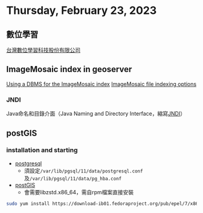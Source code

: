 # Thursday, February 23, 2023

## 數位學習

[台灣數位學習科技股份有限公司](https://tw.formosasoft.com/)

## ImageMosaic index in geoserver

[Using a DBMS for the ImageMosaic index](https://docs.geoserver.geo-solutions.it/edu/en/multidim/imagemosaic/mosaic_datastore.html)
[ImageMosaic file indexing options](https://docs.geoserver.geo-solutions.it/edu/en/multidim/imagemosaic/mosaic_indexer.html)
### JNDI

Java命名和目錄介面（Java Naming and Directory Interface，縮寫[JNDI][JNDI]）

[JNDI]: https://zh.wikipedia.org/zh-tw/JNDI "Java命名和目錄介面（Java Naming and Directory Interface，縮寫JNDI），是Java的一個目錄服務應用程式介面（API），它提供一個目錄系統，並將服務名稱與物件關聯起來，從而使得開發人員在開發過程中可以使用名稱來存取物件。[1][2]"

## postGIS

### installation and starting

- [postgresql](https://computingforgeeks.com/how-to-install-postgresql-11-on-centos-7/)
  - 須設定`/var/lib/pgsql/11/data/postgresql.conf`及`/var/lib/pgsql/11/data/pg_hba.conf`
- [postGIS](https://computingforgeeks.com/how-to-install-postgis-on-centos-7/)
  - 會需要libzstd.x86_64，需自rpm檔案直接安裝

```bash
sudo yum install https://download-ib01.fedoraproject.org/pub/epel/7/x86_64/Packages/l/libzstd-1.5.4-1.el7.x86_64.rpm
```


